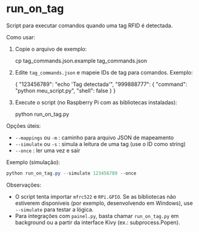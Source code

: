 # run_on_tag

Script para executar comandos quando uma tag RFID é detectada.

Como usar:

1. Copie o arquivo de exemplo:

   cp tag_commands.json.example tag_commands.json

2. Edite `tag_commands.json` e mapeie IDs de tag para comandos. Exemplo:

   {
     "123456789": "echo 'Tag detectada'",
     "999888777": { "command": "python meu_script.py", "shell": false }
   }

3. Execute o script (no Raspberry Pi com as bibliotecas instaladas):

   python run_on_tag.py

Opções úteis:

- `--mappings` ou `-m` : caminho para arquivo JSON de mapeamento
- `--simulate` ou `-s` : simula a leitura de uma tag (use o ID como string)
- `--once` : ler uma vez e sair

Exemplo (simulação):

```powershell
python run_on_tag.py --simulate 123456789 --once
```

Observações:

- O script tenta importar `mfrc522` e `RPi.GPIO`. Se as bibliotecas não estiverem disponíveis
  (por exemplo, desenvolvendo em Windows), use `--simulate` para testar a lógica.
- Para integrações com `painel.py`, basta chamar `run_on_tag.py` em background ou a partir da
  interface Kivy (ex.: subprocess.Popen).
